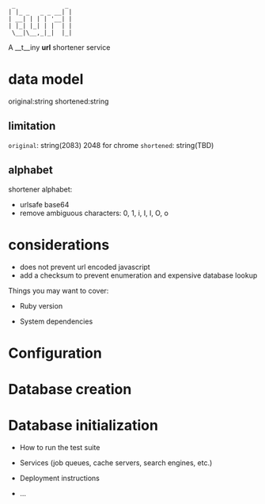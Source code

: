 ```
 _              _
| |_ _   _ _ __| |
| __| | | | '__| |
| |_| |_| | |  | |
 \__|\__,_|_|  |_|
```

A __t__iny __url__ shortener service

data model
==========

original:string
shortened:string

limitation
----------

`original`: string(2083) 2048 for chrome
`shortened`: string(TBD)

alphabet
--------

shortener alphabet:

- urlsafe base64
- remove ambiguous characters: 0, 1, i, I, l, O, o

considerations
==============

- does not prevent url encoded javascript
- add a checksum to prevent enumeration and expensive database lookup

Things you may want to cover:

* Ruby version

* System dependencies

Configuration
=============

Database creation
=================


Database initialization
=======================

* How to run the test suite

* Services (job queues, cache servers, search engines, etc.)

* Deployment instructions

* ...
